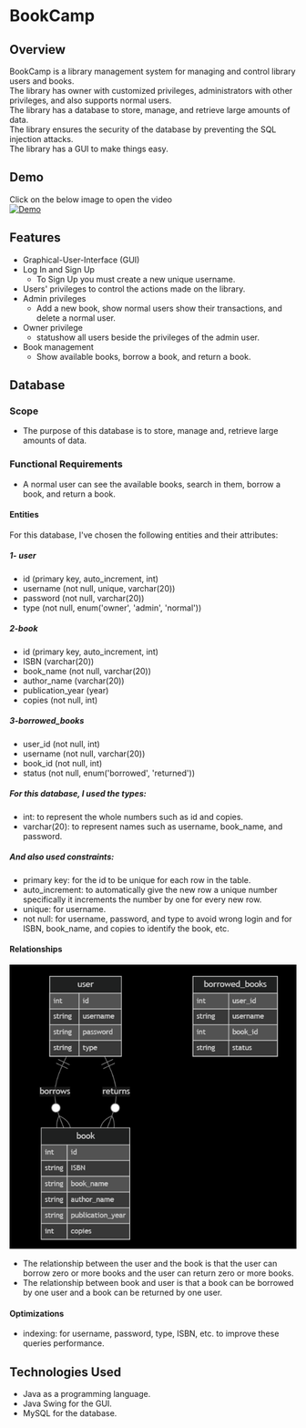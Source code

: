 # BookCamp
## Overview
BookCamp is a library management system for managing and control library users and books.  
The library has owner with customized privileges, administrators with other privileges, and also supports normal users.  
The library has a database to store, manage, and retrieve large amounts of data.  
The library ensures the security of the database by preventing the SQL injection attacks.  
The library has a GUI to make things easy.
## Demo
Click on the below image to open the video  
[![Demo](https://img.youtube.com/vi/93zthSzZmxU/0.jpg)](https://www.youtube.com/watch?v=93zthSzZmxU)
## Features
- Graphical-User-Interface (GUI)
- Log In and Sign Up
	- To Sign Up you must create a new unique username.
- Users' privileges to control the actions made on the library.
- Admin privileges
	- Add a new book, show normal users show their transactions, and delete a normal user.
- Owner privilege
	- statushow all users beside the privileges of the admin user.
- Book management
	- Show available books, borrow a book, and return a book.
## Database
### Scope
- The purpose of this database is to store, manage and, retrieve large amounts of data.
### Functional Requirements
- A normal user can see the available books, search in them, borrow a book, and return a book.
#### Entities
For this database, I've chosen the following entities and their attributes:
##### 1- user
- id (primary key, auto_increment, int)
- username (not null, unique, varchar(20))
- password (not null, varchar(20))
- type (not null, enum('owner', 'admin', 'normal'))
##### 2-book
- id (primary key, auto_increment, int)
- ISBN (varchar(20))
- book_name (not null, varchar(20))
- author_name (varchar(20))
- publication_year (year)
- copies (not null, int)
##### 3-borrowed_books
- user_id (not null, int)
- username (not null, varchar(20))
- book_id (not null, int)
- status (not null, enum('borrowed', 'returned'))
##### For this database, I used the types:
- int: to represent the whole numbers such as id and copies.
- varchar(20): to represent names such as username, book_name, and password.
##### And also used constraints:
- primary key: for the id to be unique for each row in the table.
- auto_increment: to automatically give the new row a unique number specifically it increments the number by one for every new row.
- unique: for username.
- not null: for username, password, and type to avoid wrong login and for ISBN, book_name, and copies to identify the book, etc.
#### Relationships
![ER Diagram](images/ER%20Diagram.png)
- The relationship between the user and the book is that the user can borrow zero or more books and the user can return zero or more books.
- The relationship between book and user is that a book can be borrowed by one user and a book can be returned by one user. 
#### Optimizations
- indexing: for username, password, type, ISBN, etc. to improve these queries performance.
## Technologies Used
- Java as a programming language.
- Java Swing for the GUI.
- MySQL for the database.